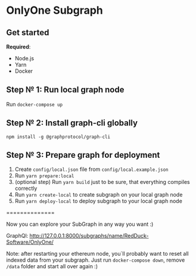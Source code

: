 # OnlyOne Subgraph


## Get started

**Required**: 
- Node.js
- Yarn
- Docker


## Step № 1: Run local graph node

Run ``docker-compose up``

## Step № 2: Install graph-cli globally

``npm install -g @graphprotocol/graph-cli``

## Step № 3: Prepare graph for deployment

1. Create ``config/local.json`` file from ``config/local.example.json``
3. Run ``yarn prepare:local``
4. (optional step) Run ``yarn build`` just to be sure, that everything compiles correctly
5. Run ``yarn create-local`` to create subgraph on your local graph node
6. Run ``yarn deploy-local`` to deploy subgraph to your local graph node

==============

Now you can explore your SubGraph in any way you want :)

GraphQl:
http://127.0.0.1:8000/subgraphs/name/RedDuck-Software/OnlyOne/

Note: after restarting your ethereum node, 
you`ll probably want to reset all indexed data from your subgraph. 
Just run ``docker-compose down``, remove ``/data`` folder 
and start all over again :)  
